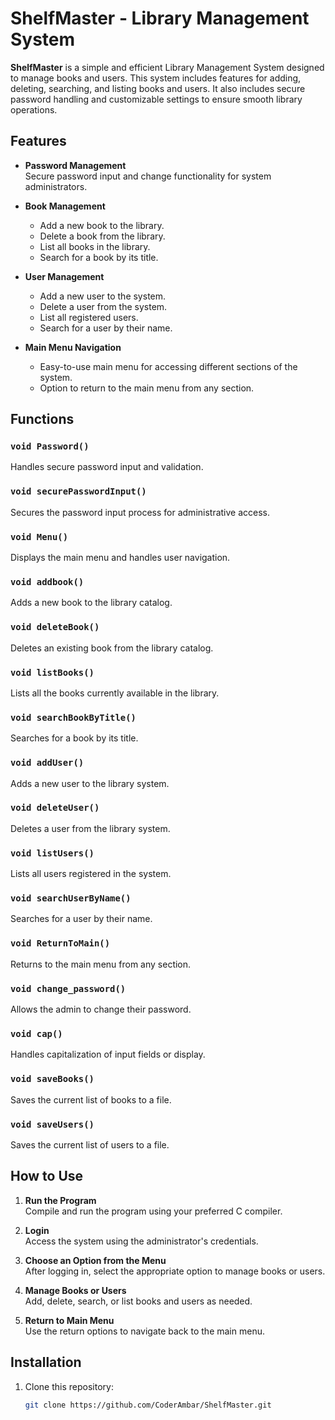 # ShelfMaster - Library Management System

**ShelfMaster** is a simple and efficient Library Management System designed to manage books and users. This system includes features for adding, deleting, searching, and listing books and users. It also includes secure password handling and customizable settings to ensure smooth library operations.

## Features

- **Password Management**  
  Secure password input and change functionality for system administrators.

- **Book Management**  
  - Add a new book to the library.
  - Delete a book from the library.
  - List all books in the library.
  - Search for a book by its title.

- **User Management**  
  - Add a new user to the system.
  - Delete a user from the system.
  - List all registered users.
  - Search for a user by their name.

- **Main Menu Navigation**  
  - Easy-to-use main menu for accessing different sections of the system.
  - Option to return to the main menu from any section.

## Functions

### `void Password()`
Handles secure password input and validation.

### `void securePasswordInput()`
Secures the password input process for administrative access.

### `void Menu()`
Displays the main menu and handles user navigation.

### `void addbook()`
Adds a new book to the library catalog.

### `void deleteBook()`
Deletes an existing book from the library catalog.

### `void listBooks()`
Lists all the books currently available in the library.

### `void searchBookByTitle()`
Searches for a book by its title.

### `void addUser()`
Adds a new user to the library system.

### `void deleteUser()`
Deletes a user from the library system.

### `void listUsers()`
Lists all users registered in the system.

### `void searchUserByName()`
Searches for a user by their name.

### `void ReturnToMain()`
Returns to the main menu from any section.

### `void change_password()`
Allows the admin to change their password.

### `void cap()`
Handles capitalization of input fields or display.

### `void saveBooks()`
Saves the current list of books to a file.

### `void saveUsers()`
Saves the current list of users to a file.

## How to Use

1. **Run the Program**  
   Compile and run the program using your preferred C compiler.

2. **Login**  
   Access the system using the administrator's credentials.

3. **Choose an Option from the Menu**  
   After logging in, select the appropriate option to manage books or users.

4. **Manage Books or Users**  
   Add, delete, search, or list books and users as needed.

5. **Return to Main Menu**  
   Use the return options to navigate back to the main menu.

## Installation

1. Clone this repository:
   ```bash
   git clone https://github.com/CoderAmbar/ShelfMaster.git
